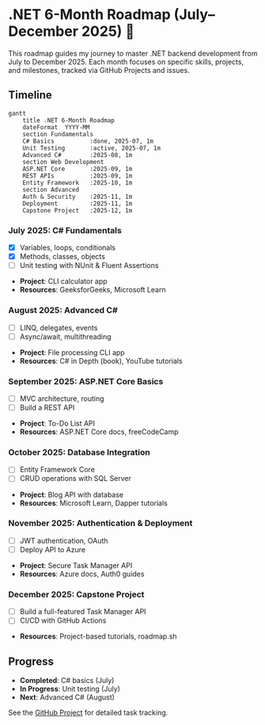 # .NET 6-Month Roadmap (July–December 2025) 📅

This roadmap guides my journey to master .NET backend development from July to December 2025. Each month focuses on specific skills, projects, and milestones, tracked via GitHub Projects and issues.

## Timeline
```mermaid
gantt
    title .NET 6-Month Roadmap
    dateFormat  YYYY-MM
    section Fundamentals
    C# Basics          :done, 2025-07, 1m
    Unit Testing       :active, 2025-07, 1m
    Advanced C#        :2025-08, 1m
    section Web Development
    ASP.NET Core       :2025-09, 1m
    REST APIs          :2025-09, 1m
    Entity Framework   :2025-10, 1m
    section Advanced
    Auth & Security    :2025-11, 1m
    Deployment         :2025-11, 1m
    Capstone Project   :2025-12, 1m
```

### July 2025: C# Fundamentals
- [x] Variables, loops, conditionals
- [x] Methods, classes, objects
- [ ] Unit testing with NUnit & Fluent Assertions
- **Project**: CLI calculator app
- **Resources**: GeeksforGeeks, Microsoft Learn

### August 2025: Advanced C#
- [ ] LINQ, delegates, events
- [ ] Async/await, multithreading
- **Project**: File processing CLI app
- **Resources**: C# in Depth (book), YouTube tutorials

### September 2025: ASP.NET Core Basics
- [ ] MVC architecture, routing
- [ ] Build a REST API
- **Project**: To-Do List API
- **Resources**: ASP.NET Core docs, freeCodeCamp

### October 2025: Database Integration
- [ ] Entity Framework Core
- [ ] CRUD operations with SQL Server
- **Project**: Blog API with database
- **Resources**: Microsoft Learn, Dapper tutorials

### November 2025: Authentication & Deployment
- [ ] JWT authentication, OAuth
- [ ] Deploy API to Azure
- **Project**: Secure Task Manager API
- **Resources**: Azure docs, Auth0 guides

### December 2025: Capstone Project
- [ ] Build a full-featured Task Manager API
- [ ] CI/CD with GitHub Actions
- **Resources**: Project-based tutorials, roadmap.sh

## Progress
- **Completed**: C# basics (July)
- **In Progress**: Unit testing (July)
- **Next**: Advanced C# (August)

See the [GitHub Project](https://github.com/users/YOUR_USERNAME/projects) for detailed task tracking.